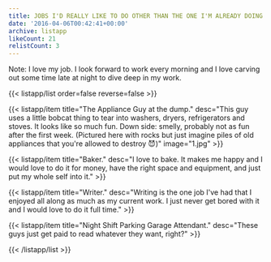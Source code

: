 ```yaml
---
title: JOBS I'D REALLY LIKE TO DO OTHER THAN THE ONE I'M ALREADY DOING
date: '2016-04-06T00:42:41+00:00'
archive: listapp
likeCount: 21
relistCount: 3
---
```


Note: I love my job. I look forward to work every morning and I love carving out some time late at night to dive deep in my work.

{{< listapp/list order=false reverse=false >}}

   {{< listapp/item title="The Appliance Guy at the dump."
      desc="This guy uses a little bobcat thing to tear into washers, dryers, refrigerators and stoves. It looks like so much fun. Down side: smelly, probably not as fun after the first week. (Pictured here with rocks but just imagine piles of old appliances that you're allowed to destroy 😈)"
      image="1.jpg" >}}

   {{< listapp/item title="Baker."
      desc="I love to bake. It makes me happy and I would love to do it for money, have the right space and equipment, and just put my whole self into it." >}}

   {{< listapp/item title="Writer."
      desc="Writing is the one job I've had that I enjoyed all along as much as my current work. I just never get bored with it and I would love to do it full time." >}}

   {{< listapp/item title="Night Shift Parking Garage Attendant."
      desc="These guys just get paid to read whatever they want, right?" >}}

{{< /listapp/list >}}
